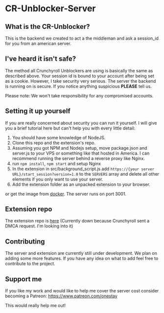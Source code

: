 # CR-Unblocker-Server

## What is the CR-Unblocker?
This is the backend we created to act a the middleman and ask a session_id for you from an american server.

## I've heard it isn't safe?
The method all Crunchyroll Unblockers are using is basically the same as described above. Your session id is bound to your account after being set as a cookie. However, I take security very serious. The server the backend is running on is secure. If you notice anything suspicious __PLEASE__ tell us.

Please note: We won't take responsibility for any compromised accounts.

## Setting it up yourself
If you are really concerned about security you can run it yourself. I will give you a brief tutorial here but can't help you with every little detail:

1. You should have some knowledge of NodeJS.
2. Clone this repo and the extension's repo.
3. Assuming you got NPM and Nodejs setup, move package.json and server.js to your VPS or something like that hosted in America. I can recommend running the server behind a reverse proxy like Nginx.
4. run `npm install`, `npm start` and setup Nginx
5. In the extension in src/background_script.js add `https://{your server URL}/start_session?version=1.0` to the `SERVERS` array and delete all other elements if you only want to use your server.
6. Add the extension folder as an unpacked extension to your browser.

or get the image from [docker](https://hub.docker.com/r/onestay/cr-unblocker-server/).  The server runs on port 3001.

## Extension repo
The extension repo is [here](https://github.com/onestay/cr-unblocker) (Currently down because Crunchyroll sent a DMCA request. I'm looking into it)

## Contributing
The server and extension are currently still under development. We plan on adding some more features. If you have any idea on what to add feel free to contribute to the project.

## Support me
If you like my work and would like to help me cover the server cost consider becoming a Patreon: https://www.patreon.com/onestay

This would really help me out!
